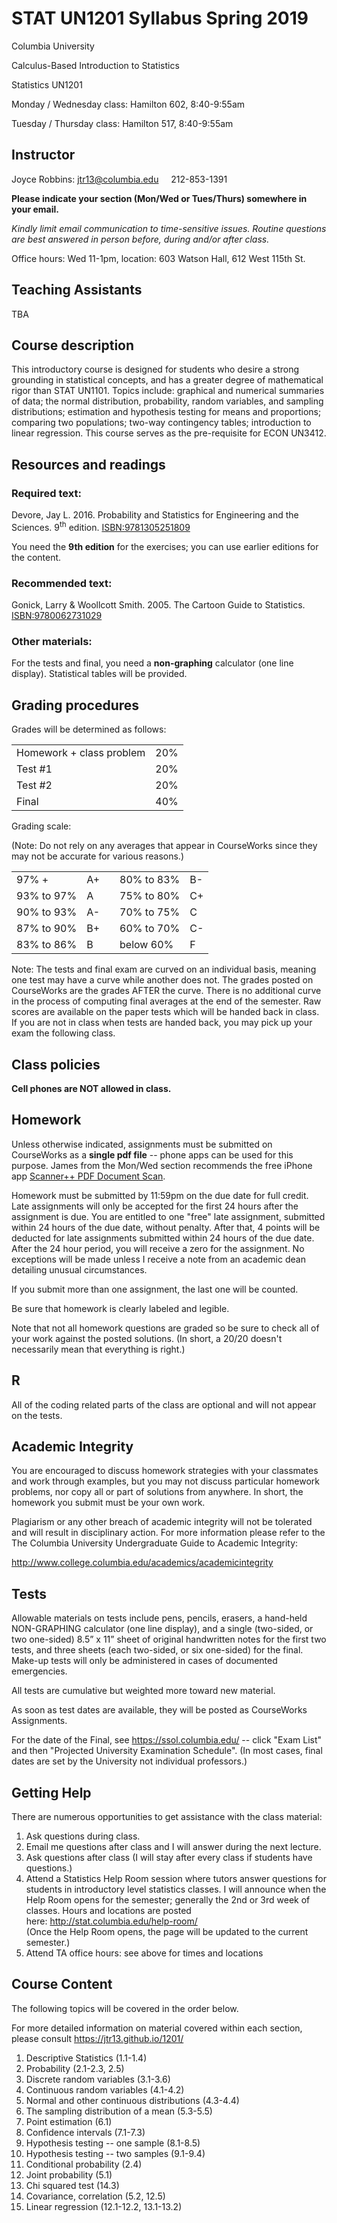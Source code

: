 STAT UN1201 Syllabus Spring 2019
================
Columbia University  

Calculus-Based Introduction to Statistics</strong>

Statistics UN1201

Monday / Wednesday class: Hamilton 602, 8:40-9:55am

Tuesday / Thursday class: Hamilton 517, 8:40-9:55am

## Instructor

Joyce Robbins: <a href="mailto:jtr13@columbia.edu">jtr13@columbia.edu</a>     212-853-1391  

**Please indicate your section (Mon/Wed or Tues/Thurs) somewhere in your email.** 

*Kindly limit email communication to time-sensitive issues. Routine questions are best answered in person before, during and/or after class.*

Office hours: Wed 11-1pm, location: 603 Watson Hall, 612 West 115th St.


## Teaching Assistants

TBA



## Course description

This introductory course is designed for students who desire a strong grounding in statistical concepts, and has a greater degree of mathematical rigor than STAT UN1101. Topics include: graphical and numerical summaries of data; the normal distribution, probability, random variables, and sampling distributions; estimation and hypothesis testing for means and proportions; comparing two populations; two-way contingency tables; introduction to linear regression. This course serves as the pre-requisite for ECON UN3412.

## Resources and readings

### Required text:

Devore, Jay L. 2016. Probability and Statistics for Engineering and the Sciences. 9<sup>th</sup> edition. <ISBN:9781305251809>

You need the **9th edition** for the exercises; you can use earlier editions for the content.

### Recommended text:

Gonick, Larry & Woollcott Smith. 2005. The Cartoon Guide to Statistics. <ISBN:9780062731029>

### Other materials:

For the tests and final, you need a **non-graphing** calculator (one line display). Statistical tables will be provided.

## Grading procedures

Grades will be determined as follows:

<table>
<tr><td>Homework + class problem</td><td>20%</td></tr>
<tr><td>Test #1</td><td>20%</td></tr>
<tr><td>Test #2</td><td>20%</td></tr>
<tr><td>Final</td><td>40%</td></tr>
</table>


Grading scale: 

(Note: Do not rely on any averages that appear in CourseWorks since they may not be accurate for various reasons.)
</p>
<table width = "800">
<tr><td>97% + </td><td>A+</td><td>  </td><td>80% to 83%</td><td>B-</td></tr>
<tr><td>93% to 97%</td><td>A</td><td>  </td><td>75% to 80%</td><td>C+</td></tr>
<tr><td>90% to 93%</td><td>A-</td><td>  </td><td>70% to 75%</td><td>C</td></tr>
<tr><td>87% to 90%</td><td>B+</td><td>  </td><td>60% to 70%</td><td>C-</td></tr>
<tr><td>83% to 86%</td><td>B</td><td>  </td><td>below 60%</td><td>F</td></tr>
</table>

Note: The tests and final exam are curved on an individual basis, meaning one test may have a curve while another does not. The grades posted on CourseWorks are the grades AFTER the curve.  There is no additional curve in the process of computing final averages at the end of the semester. Raw scores are available on the paper tests which will be handed back in class. If you are not in class when tests are handed back, you may pick up your exam the following class.

## Class policies

**Cell phones are NOT allowed in class.**

## Homework

Unless otherwise indicated, assignments must be submitted on CourseWorks as a <strong>single pdf file</strong> -- phone apps can be used for this purpose. James from the Mon/Wed section recommends the free iPhone app [Scanner++ PDF Document Scan](https://itunes.apple.com/cy/app/scanner-pdf-document-scan/id595563753).

Homework must be submitted by 11:59pm on the due date for full credit. Late assignments will only be accepted for the first 24 hours after the assignment is due. You are entitled to one "free" late assignment, submitted within 24 hours of the due date, without penalty. After that, 4 points will be deducted for late assignments submitted within 24 hours of the due date. After the 24 hour period, you will receive a zero for the assignment. No exceptions will be made unless I receive a note from an academic dean detailing unusual circumstances.

If you submit more than one assignment, the last one will be counted.

Be sure that homework is clearly labeled and legible.

Note that not all homework questions are graded so be sure to check all of your work against the posted solutions. (In short, a 20/20 doesn't necessarily mean that everything is right.)

## R

All of the coding related parts of the class are optional and will not appear on the tests. 

## Academic Integrity

You are encouraged to discuss homework strategies with your classmates and work through examples, but you may not discuss particular homework problems, nor copy all or part of solutions from anywhere. In short, the homework you submit must be your own work.

Plagiarism or any other breach of academic integrity will not be tolerated and will result in disciplinary action. For more information please refer to the The Columbia University Undergraduate Guide to Academic Integrity:

<http://www.college.columbia.edu/academics/academicintegrity>

## Tests

Allowable materials on tests include pens, pencils, erasers, a hand-held NON-GRAPHING calculator (one line display), and a single (two-sided, or two one-sided) 8.5” x 11” sheet of original handwritten notes for the first two tests, and three sheets (each two-sided, or six one-sided) for the final. Make-up tests will only be administered in cases of documented emergencies.

All tests are cumulative but weighted more toward new material.

As soon as test dates are available, they will be posted as CourseWorks Assignments.

For the date of the Final, see https://ssol.columbia.edu/ -- click "Exam List" and then "Projected University Examination Schedule". (In most cases, final dates are set by the University not individual professors.)

## Getting Help

There are numerous opportunities to get assistance with the class material:

<ol>
<li>Ask questions during class.</li>
<li>Email me questions after class and I will answer during the next lecture.</li>
<li>Ask questions after class (I will stay after every class if students have questions.)</li>
<li>Attend a Statistics Help Room session where tutors answer questions for students in introductory level statistics classes. I will announce when the Help Room opens for the semester; generally the 2nd or 3rd week of classes.  Hours and locations are posted here:<span>&nbsp;</span><a href="http://stat.columbia.edu/help-room/">http://stat.columbia.edu/help-room/</a></li> (Once the Help Room opens, the page will be updated to the current semester.)
<li>Attend TA office hours: see above for times and locations</li>
</ol>

## Course Content

The following topics will be covered in the order below.

For more detailed information on material covered within each section, please consult https://jtr13.github.io/1201/

<ol>
<li>
Descriptive Statistics (1.1-1.4)
</li>
<li>
Probability (2.1-2.3, 2.5)
</li>
<li>
Discrete random variables (3.1-3.6)
</li>
<li>
Continuous random variables (4.1-4.2)
</li>
<li>
Normal and other continuous distributions (4.3-4.4)
</li>
<li>
The sampling distribution of a mean (5.3-5.5)
</li>
<li>
Point estimation (6.1)
</li>
<li>
Confidence intervals (7.1-7.3)
</li>
<li>
Hypothesis testing -- one sample (8.1-8.5)
</li>
<li>
Hypothesis testing -- two samples (9.1-9.4)
</li>
<li>
Conditional probability (2.4)
</li>
<li>
Joint probability (5.1)
</li>
<li>
Chi squared test (14.3)
</li>
<li>
Covariance, correlation (5.2, 12.5)
</li>
<li>
Linear regression (12.1-12.2, 13.1-13.2)
</li>
</ol>
<p>
 
